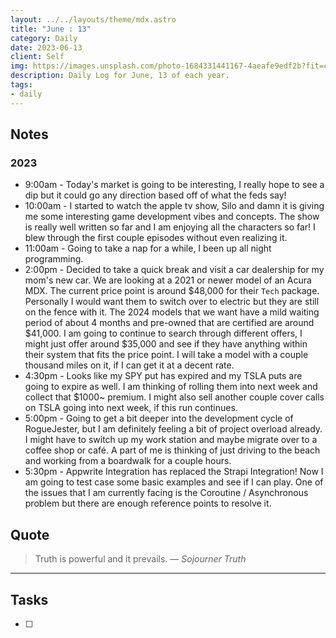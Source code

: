 ```yaml
---
layout: ../../layouts/theme/mdx.astro
title: "June : 13"
category: Daily
date: 2023-06-13
client: Self
img: https://images.unsplash.com/photo-1684331441167-4aeafe9edf2b?fit=crop&q=85&w=1400&h=700
description: Daily Log for June, 13 of each year.
tags:
- daily
---
```


## Notes

### 2023
- 9:00am - Today's market is going to be interesting, I really hope to see a dip but it could go any direction based off of what the feds say!
- 10:00am - I started to watch the apple tv show, Silo and damn it is giving me some interesting game development vibes and concepts. The show is really well written so far and I am enjoying all the characters so far! I blew through the first couple episodes without even realizing it.
- 11:00am - Going to take a nap for a while, I been up all night programming.
- 2:00pm - Decided to take a quick break and visit a car dealership for my mom's new car. We are looking at a 2021 or newer model of an Acura MDX. The current price point is around $48,000 for their `Tech` package. Personally I would want them to switch over to electric but they are still on the fence with it. The 2024 models that we want have a mild waiting period of about 4 months and pre-owned that are certified are around $41,000. I am going to continue to search through different offers, I might just offer around $35,000 and see if they have anything within their system that fits the price point. I will take a model with a couple thousand miles on it, if I can get it at a decent rate. 
- 4:30pm - Looks like my SPY put has expired and my TSLA puts are going to expire as well. I am thinking of rolling them into next week and collect that $1000~ premium. I might also sell another couple cover calls on TSLA going into next week, if this run continues.
- 5:00pm - Going to get a bit deeper into the development cycle of RogueJester, but I am definitely feeling a bit of project overload already. I might have to switch up my work station and maybe migrate over to a coffee shop or café. A part of me is thinking of just driving to the beach and working from a boardwalk for a couple hours. 
- 5:30pm - Appwrite Integration has replaced the Strapi Integration! Now I am going to test case some basic examples and see if I can play. One of the issues that I am currently facing is the Coroutine / Asynchronous problem but there are enough reference points to resolve it. 

## Quote

> Truth is powerful and it prevails.
> — <cite>Sojourner Truth</cite>

---

## Tasks

- [ ]